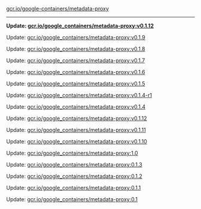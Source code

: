 [gcr.io/google-containers/metadata-proxy](https://hub.docker.com/r/cruse/metadata-proxy/tags/) 

----
**Update: [gcr.io/google_containers/metadata-proxy:v0.1.12](https://hub.docker.com/r/cruse/metadata-proxy/tags/)**

Update: [gcr.io/google_containers/metadata-proxy:v0.1.9](https://hub.docker.com/r/cruse/metadata-proxy/tags/)

Update: [gcr.io/google_containers/metadata-proxy:v0.1.8](https://hub.docker.com/r/cruse/metadata-proxy/tags/)

Update: [gcr.io/google_containers/metadata-proxy:v0.1.7](https://hub.docker.com/r/cruse/metadata-proxy/tags/)

Update: [gcr.io/google_containers/metadata-proxy:v0.1.6](https://hub.docker.com/r/cruse/metadata-proxy/tags/)

Update: [gcr.io/google_containers/metadata-proxy:v0.1.5](https://hub.docker.com/r/cruse/metadata-proxy/tags/)

Update: [gcr.io/google_containers/metadata-proxy:v0.1.4-r1](https://hub.docker.com/r/cruse/metadata-proxy/tags/)

Update: [gcr.io/google_containers/metadata-proxy:v0.1.4](https://hub.docker.com/r/cruse/metadata-proxy/tags/)

Update: [gcr.io/google_containers/metadata-proxy:v0.1.12](https://hub.docker.com/r/cruse/metadata-proxy/tags/)

Update: [gcr.io/google_containers/metadata-proxy:v0.1.11](https://hub.docker.com/r/cruse/metadata-proxy/tags/)

Update: [gcr.io/google_containers/metadata-proxy:v0.1.10](https://hub.docker.com/r/cruse/metadata-proxy/tags/)

Update: [gcr.io/google_containers/metadata-proxy:1.0](https://hub.docker.com/r/cruse/metadata-proxy/tags/)

Update: [gcr.io/google_containers/metadata-proxy:0.1.3](https://hub.docker.com/r/cruse/metadata-proxy/tags/)

Update: [gcr.io/google_containers/metadata-proxy:0.1.2](https://hub.docker.com/r/cruse/metadata-proxy/tags/)

Update: [gcr.io/google_containers/metadata-proxy:0.1.1](https://hub.docker.com/r/cruse/metadata-proxy/tags/)

Update: [gcr.io/google_containers/metadata-proxy:0.1](https://hub.docker.com/r/cruse/metadata-proxy/tags/)

